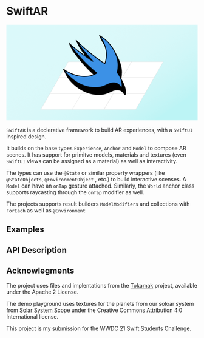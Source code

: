 #  SwiftAR

![SwiftAR Logo](docs/images/Header.png)

`SwiftAR` is a declerative framework to build AR experiences, with a `SwiftUI` inspired design.

It builds on the base types `Experience`, `Anchor` and `Model` to compose AR scenes.
It has support for primitve models, materials and textures (even `SwiftUI` views can be assigned
as a material) as well as interactivity.

The types can use the `@State` or similar property wrappers (like `@StateObjects`, `@EnvironmentObject` , etc.)
to build interactive scenses.
A `Model` can have an `onTap` gesture attached.
Similarly, the `World` anchor class supports raycasting through the `onTap` modifier as well.

The projects supports result builders `ModelModifiers` and collections with `ForEach`
as well as `@Environment`

## Examples

## API Description

## Acknowlegments

The project uses files and implentations from the [Tokamak](https://github.com/TokamakUI/Tokamak)
project, available under the Apache 2 License.

The demo playground uses textures for the planets from our soloar system
from [Solar System Scope](https://www.solarsystemscope.com/)
under the Creative Commons Attribution 4.0 International license.


This project is my submission for the WWDC 21 Swift Students Challenge.
